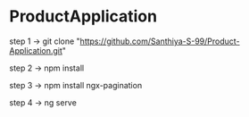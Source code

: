 # ProductApplication

step 1 -> git clone "https://github.com/Santhiya-S-99/Product-Application.git"

step 2 -> npm install

step 3 -> npm install ngx-pagination

step 4 -> ng serve
